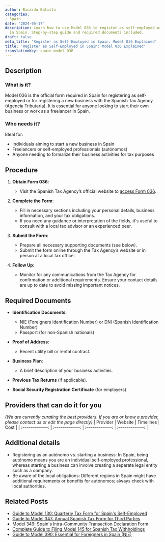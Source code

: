 ```yaml
---
author: Ricardo Batista
categories:
- Spain
date: '2024-06-17'
description: Learn how to use Model 036 to register as self-employed or start a business
  in Spain. Step-by-step guide and required documents included.
draft: false
meta_title: 'Register as Self-Employed in Spain: Model 036 Explained'
title: 'Register as Self-Employed in Spain: Model 036 Explained'
translationKey: spain-model_036
---
```


## Description
### What is it?
Model 036 is the official form required in Spain for registering as self-employed or for registering a new business with the Spanish Tax Agency (Agencia Tributaria). It is essential for anyone looking to start their own business or work as a freelancer in Spain.

### Who needs it?
Ideal for:
- Individuals aiming to start a new business in Spain
- Freelancers or self-employed professionals (autónomos)
- Anyone needing to formalize their business activities for tax purposes

## Procedure
1. **Obtain Form 036**:
   - Visit the Spanish Tax Agency’s official website to [access Form 036](https://sede.agenciatributaria.gob.es/Sede/procedimientoini/G322.shtml).

2. **Complete the Form**:
   - Fill in necessary sections including your personal details, business information, and your tax obligations.
   - If you need any guidance or interpretation of the fields, it's useful to consult with a local tax advisor or an experienced peer.

3. **Submit the Form**:
   - Prepare all necessary supporting documents (see below).
   - Submit the form online through the Tax Agency’s website or in person at a local tax office.

4. **Follow Up**:
   - Monitor for any communications from the Tax Agency for confirmation or additional requirements. Ensure your contact details are up to date to avoid missing important notices.

## Required Documents
- **Identification Documents**:
  - NIE (Foreigners Identification Number) or DNI (Spanish Identification Number)
  - Passport (for non-Spanish nationals)

- **Proof of Address**:
  - Recent utility bill or rental contract.

- **Business Plan**:
  - A brief description of your business activities.

- **Previous Tax Returns** (if applicable).

- **Social Security Registration Certificate** (for employers).

## Providers that can do it for you
_(We are currently curating the best providers. If you are or know a provider, please contact us or edit the page directly)_
| Provider        |     Website     |     Timelines    |       Cost      |
| :-------------: | :-------------: |  :-------------: | :-------------: |

## Additional details
- Registering as an autónomo vs. starting a business: In Spain, being autónomo means you are an individual self-employed professional, whereas starting a business can involve creating a separate legal entity such as a company.
- Be aware of the local obligations: Different regions in Spain might have additional requirements or benefits for autónomos; always check with local authorities.
## Related Posts

- [Guide to Model 130: Quarterly Tax Form for Spain's Self-Employed](https://tramitit.com/english/guides/spain/model_130/)
- [Guide to Model 347: Annual Spanish Tax Form for Third Parties](https://tramitit.com/english/guides/spain/model_347/)
- [Model 349: Spain's Intra-Community Transaction Declaration Form](https://tramitit.com/english/guides/spain/model_349/)
- [Complete Guide to Filing Model 145 for Spanish Tax Withholdings](https://tramitit.com/english/guides/spain/model_145/)
- [Guide to Model 390: Essential for Foreigners in Spain (NIE)](https://tramitit.com/english/guides/spain/model_390/)